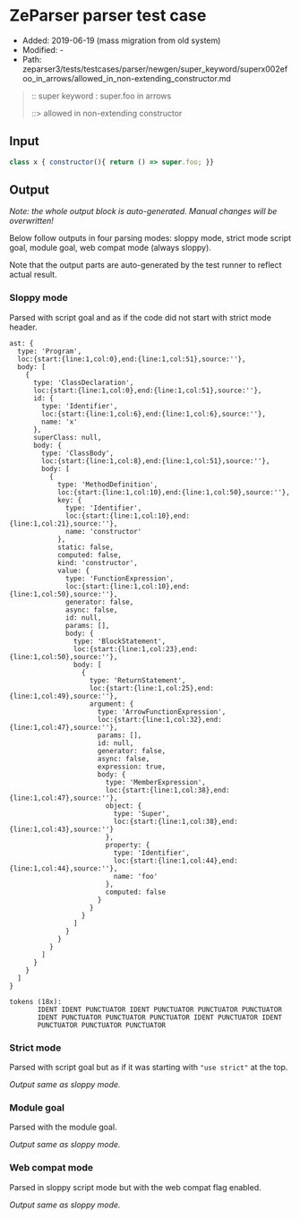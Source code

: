 # ZeParser parser test case

- Added: 2019-06-19 (mass migration from old system)
- Modified: -
- Path: zeparser3/tests/testcases/parser/newgen/super_keyword/superx002efoo_in_arrows/allowed_in_non-extending_constructor.md

> :: super keyword : super.foo in arrows
>
> ::> allowed in non-extending constructor

## Input

`````js
class x { constructor(){ return () => super.foo; }}
`````

## Output

_Note: the whole output block is auto-generated. Manual changes will be overwritten!_

Below follow outputs in four parsing modes: sloppy mode, strict mode script goal, module goal, web compat mode (always sloppy).

Note that the output parts are auto-generated by the test runner to reflect actual result.

### Sloppy mode

Parsed with script goal and as if the code did not start with strict mode header.

`````
ast: {
  type: 'Program',
  loc:{start:{line:1,col:0},end:{line:1,col:51},source:''},
  body: [
    {
      type: 'ClassDeclaration',
      loc:{start:{line:1,col:0},end:{line:1,col:51},source:''},
      id: {
        type: 'Identifier',
        loc:{start:{line:1,col:6},end:{line:1,col:6},source:''},
        name: 'x'
      },
      superClass: null,
      body: {
        type: 'ClassBody',
        loc:{start:{line:1,col:8},end:{line:1,col:51},source:''},
        body: [
          {
            type: 'MethodDefinition',
            loc:{start:{line:1,col:10},end:{line:1,col:50},source:''},
            key: {
              type: 'Identifier',
              loc:{start:{line:1,col:10},end:{line:1,col:21},source:''},
              name: 'constructor'
            },
            static: false,
            computed: false,
            kind: 'constructor',
            value: {
              type: 'FunctionExpression',
              loc:{start:{line:1,col:10},end:{line:1,col:50},source:''},
              generator: false,
              async: false,
              id: null,
              params: [],
              body: {
                type: 'BlockStatement',
                loc:{start:{line:1,col:23},end:{line:1,col:50},source:''},
                body: [
                  {
                    type: 'ReturnStatement',
                    loc:{start:{line:1,col:25},end:{line:1,col:49},source:''},
                    argument: {
                      type: 'ArrowFunctionExpression',
                      loc:{start:{line:1,col:32},end:{line:1,col:47},source:''},
                      params: [],
                      id: null,
                      generator: false,
                      async: false,
                      expression: true,
                      body: {
                        type: 'MemberExpression',
                        loc:{start:{line:1,col:38},end:{line:1,col:47},source:''},
                        object: {
                          type: 'Super',
                          loc:{start:{line:1,col:38},end:{line:1,col:43},source:''}
                        },
                        property: {
                          type: 'Identifier',
                          loc:{start:{line:1,col:44},end:{line:1,col:44},source:''},
                          name: 'foo'
                        },
                        computed: false
                      }
                    }
                  }
                ]
              }
            }
          }
        ]
      }
    }
  ]
}

tokens (18x):
       IDENT IDENT PUNCTUATOR IDENT PUNCTUATOR PUNCTUATOR PUNCTUATOR
       IDENT PUNCTUATOR PUNCTUATOR PUNCTUATOR IDENT PUNCTUATOR IDENT
       PUNCTUATOR PUNCTUATOR PUNCTUATOR
`````

### Strict mode

Parsed with script goal but as if it was starting with `"use strict"` at the top.

_Output same as sloppy mode._

### Module goal

Parsed with the module goal.

_Output same as sloppy mode._

### Web compat mode

Parsed in sloppy script mode but with the web compat flag enabled.

_Output same as sloppy mode._
